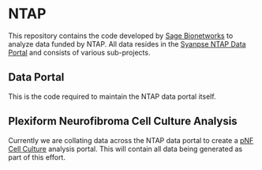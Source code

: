 # NTAP
This repository contains the code developed by [Sage Bionetworks](www.sagebase.org) to analyze data funded by NTAP. All data resides in the [Syanpse NTAP Data Portal](www.synapse.org/NTAP) and consists of various sub-projects. 

## Data Portal

This is the code required to maintain the NTAP data portal itself. 

## Plexiform Neurofibroma Cell Culture Analysis

Currently we are collating data across the NTAP data portal to create a [pNF Cell Culture](http://www.synapse.org/pNFCellCulture) analysis portal. This will contain all data being generated as part of this effort. 

